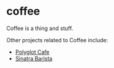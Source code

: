 coffee
======

Coffee is a thing and stuff.

Other projects related to Coffee include:

* [Polyglot Cafe](https://github.com/joncortez/PolyglotCafe)
* [Sinatra Barista](https://github.com/strand/Sinatra-Barista)